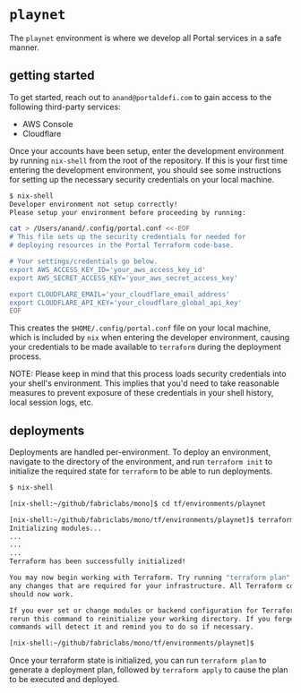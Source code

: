 # `playnet`

The `playnet` environment is where we develop all Portal services in a safe manner.


## getting started

To get started, reach out to `anand@portaldefi.com` to gain access to the following third-party services:

- AWS Console
- Cloudflare

Once your accounts have been setup, enter the development environment by running `nix-shell` from the root of the repository. If this is your first time entering the development environment, you should see some instructions for setting up the necessary security credentials on your local machine.

```bash
$ nix-shell
Developer environment not setup correctly!
Please setup your environment before proceeding by running:

cat > /Users/anand/.config/portal.conf <<-EOF
# This file sets up the security credentials for needed for
# deploying resources in the Portal Terraform code-base.

# Your settings/credentials go below.
export AWS_ACCESS_KEY_ID='your_aws_access_key_id'
export AWS_SECRET_ACCESS_KEY='your_aws_secret_access_key'

export CLOUDFLARE_EMAIL='your_cloudflare_email_address'
export CLOUDFLARE_API_KEY='your_cloudflare_global_api_key'
EOF
```

This creates the `$HOME/.config/portal.conf` file on your local machine, which is included by `nix` when entering the developer environment, causing your credentials to be made available to `terraform` during the deployment process.

NOTE: Please keep in mind that this process loads security credentials into your shell's environment. This implies that you'd need to take reasonable measures to prevent exposure of these credentials in your shell history, local session logs, etc.


## deployments

Deployments are handled per-environment. To deploy an environment, navigate to the directory of the environment, and run `terraform init` to initialize the required state for `terraform` to be able to run deployments.

```bash
$ nix-shell

[nix-shell:~/github/fabriclabs/mono]$ cd tf/environments/playnet

[nix-shell:~/github/fabriclabs/mono/tf/environments/playnet]$ terraform init
Initializing modules...
...
...
...
Terraform has been successfully initialized!

You may now begin working with Terraform. Try running "terraform plan" to see
any changes that are required for your infrastructure. All Terraform commands
should now work.

If you ever set or change modules or backend configuration for Terraform,
rerun this command to reinitialize your working directory. If you forget, other
commands will detect it and remind you to do so if necessary.

[nix-shell:~/github/fabriclabs/mono/tf/environments/playnet]$
```

Once your terraform state is initialized, you can run `terraform plan` to generate a deployment plan, followed by `terraform apply` to cause the plan to be executed and deployed.
